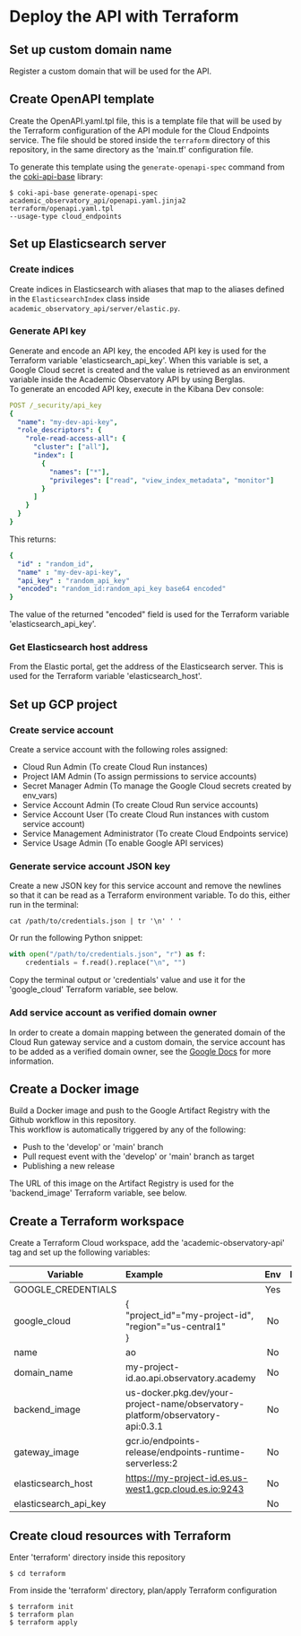 # Deploy the API with Terraform
## Set up custom domain name
Register a custom domain that will be used for the API.

## Create OpenAPI template
Create the OpenAPI.yaml.tpl file, this is a template file that will be used by the Terraform configuration of the 
API module for the Cloud Endpoints service.
The file should be stored inside the `terraform` directory of this repository, in the same directory as the 'main.tf' configuration file.

To generate this template using the `generate-openapi-spec` command from the 
[coki-api-base](https://github.com/The-Academic-Observatory/coki-api-base) library:

```
$ coki-api-base generate-openapi-spec academic_observatory_api/openapi.yaml.jinja2 terraform/openapi.yaml.tpl 
--usage-type cloud_endpoints
```

## Set up Elasticsearch server
### Create indices
Create indices in Elasticsearch with aliases that map to the aliases defined in the `ElasticsearchIndex` class inside 
`academic_observatory_api/server/elastic.py`.

### Generate API key
Generate and encode an API key, the encoded API key is used for the Terraform variable 'elasticsearch_api_key'. 
When this variable is set, a Google Cloud secret is created and the value is retrieved as an environment variable 
inside the Academic Observatory API by using Berglas.  
To generate an encoded API key, execute in the Kibana Dev console:
```yaml
POST /_security/api_key
{
  "name": "my-dev-api-key",
  "role_descriptors": { 
    "role-read-access-all": {
      "cluster": ["all"],
      "index": [
        {
          "names": ["*"],
          "privileges": ["read", "view_index_metadata", "monitor"]
        }
      ]
    }
  }
}
```  

This returns:
```yaml
{
  "id" : "random_id",
  "name" : "my-dev-api-key",
  "api_key" : "random_api_key"
  "encoded": "random_id:random_api_key base64 encoded"
}
```

The value of the returned "encoded" field is used for the Terraform variable 'elasticsearch_api_key'.

### Get Elasticsearch host address
From the Elastic portal, get the address of the Elasticsearch server. This is used for the Terraform variable 
'elasticsearch_host'. 

## Set up GCP project
### Create service account
Create a service account with the following roles assigned:
* Cloud Run Admin (To create Cloud Run instances)
* Project IAM Admin (To assign permissions to service accounts)
* Secret Manager Admin (To manage the Google Cloud secrets created by env_vars)
* Service Account Admin (To create Cloud Run service accounts)
* Service Account User (To create Cloud Run instances with custom service account)
* Service Management Administrator (To create Cloud Endpoints service)
* Service Usage Admin (To enable Google API services)

### Generate service account JSON key
Create a new JSON key for this service account and remove the newlines so that it can be read as a Terraform 
environment variable.
To do this, either run in the terminal:
```shell
cat /path/to/credentials.json | tr '\n' ' '
```

Or run the following Python snippet:

```python
with open("/path/to/credentials.json", "r") as f:
    credentials = f.read().replace("\n", "")
```

Copy the terminal output or 'credentials' value and use it for the 'google_cloud' Terraform variable, see below.

### Add service account as verified domain owner
In order to create a domain mapping between the generated domain of the Cloud Run gateway service and a custom 
domain, the service account has to be added as a verified domain owner, see the 
[Google Docs](https://cloud.google.com/run/docs/mapping-custom-domains#add-verified) for more information.

## Create a Docker image
Build a Docker image and push to the Google Artifact Registry with the Github workflow in this repository.  
This workflow is automatically triggered by any of the following:
- Push to the 'develop' or 'main' branch
- Pull request event with the 'develop' or 'main' branch as target
- Publishing a new release

The URL of this image on the Artifact Registry is used for the 'backend_image' Terraform variable, see below.

## Create a Terraform workspace
Create a Terraform Cloud workspace, add the 'academic-observatory-api' tag and set up the following variables:

| Variable              | Example                                                                        | Env | HCL | Sensitive |
|-----------------------|:-------------------------------------------------------------------------------|:---:|:---:|:---------:|
| GOOGLE_CREDENTIALS    | <json-credentials>                                                             | Yes | NA  |    Yes    |
| google_cloud          | {<br/>"project_id"="my-project-id",<br/>"region"="us-central1"<br/>}           | No  | Yes |    No     |
| name                  | ao                                                                             | No  | No  |    No     |
| domain_name           | my-project-id.ao.api.observatory.academy                                       | No  | No  |    No     |
| backend_image         | us-docker.pkg.dev/your-project-name/observatory-platform/observatory-api:0.3.1 | No  | No  |    No     |
| gateway_image         | gcr.io/endpoints-release/endpoints-runtime-serverless:2                        | No  | No  |    No     |
| elasticsearch_host    | https://my-project-id.es.us-west1.gcp.cloud.es.io:9243                         | No  | No  |    No     |
| elasticsearch_api_key | <encoded-api-key>                                                              | No  | No  |    Yes    |


## Create cloud resources with Terraform
Enter 'terraform' directory inside this repository
```
$ cd terraform
```

From inside the 'terraform' directory, plan/apply Terraform configuration
```
$ terraform init
$ terraform plan
$ terraform apply
```
